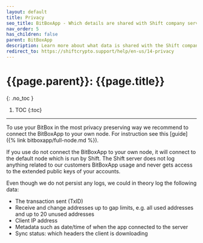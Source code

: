 ```yaml
---
layout: default
title: Privacy
seo_title: BitBoxApp - Which details are shared with Shift company servers?
nav_order: 5
has_children: false
parent: BitBoxApp
description: Learn more about what data is shared with the Shift company servers when using the BitBoxApp without your own full node.
redirect_to: https://shiftcrypto.support/help/en-us/14-privacy
---
```


# {{page.parent}}: {{page.title}}
{: .no_toc }

1. TOC
{:toc}

---
To use your BitBox in the most privacy preserving way we recommend to connect the BitBoxApp to your own node. For instruction see this [guide]({% link bitboxapp/full-node.md %}).

If you use do not connect the BitBoxApp to your own node, it will connect to the default node which is run by Shift.
The Shift server does not log anything related to our customers BitBoxApp usage and never gets access to the extended public keys of your accounts.

Even though we do not persist any logs, we could in theory log the following data:
- The transaction sent (TxID)
- Receive and change addresses up to gap limits, e.g. all used addresses and up to 20 unused addresses
- Client IP address
- Metadata such as date/time of when the app connected to the server
- Sync status: which headers the client is downloading
